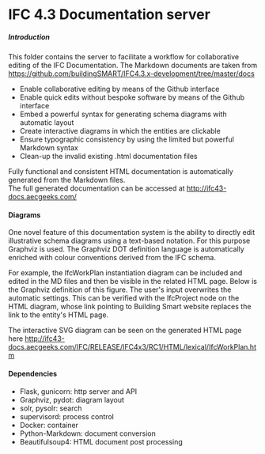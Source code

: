 IFC 4.3 Documentation server
============================

##### Introduction

This folder contains the server to facilitate  a workflow for collaborative editing of the IFC Documentation. 
The Markdown documents are taken from https://github.com/buildingSMART/IFC4.3.x-development/tree/master/docs

- Enable collaborative editing by means of the Github interface
- Enable quick edits without bespoke software by means of the Github interface
- Embed a powerful syntax for generating schema diagrams with automatic layout
- Create interactive diagrams in which the entities are clickable
- Ensure typographic consistency by using the limited but powerful Markdown syntax
- Clean-up the invalid existing .html documentation files

Fully functional and consistent HTML documentation is automatically generated from the Markdown files.  
The full generated documentation can be accessed at http://ifc43-docs.aecgeeks.com/

#### Diagrams

One novel feature of this documentation system is the ability to directly edit
illustrative  schema diagrams using a text-based notation. For this purpose Graphviz is used. 
The Graphviz DOT definition language is automatically enriched with colour conventions derived from the IFC schema.

For example, the IfcWorkPlan instantiation diagram can be included and edited in the MD files and then be visible in the related HTML page.
Below is the Graphviz definition of this figure. The user's input overwrites the automatic settings. This can be verified with 
the IfcProject node on the HTML diagram, whose link pointing to Building Smart website replaces the link to the entity's HTML page. 

The interactive SVG diagram can be seen on the generated HTML page here http://ifc43-docs.aecgeeks.com/IFC/RELEASE/IFC4x3/RC1/HTML/lexical/IfcWorkPlan.htm

#### Dependencies

* Flask, gunicorn: http server and API
* Graphviz, pydot: diagram layout
* solr, pysolr: search
* supervisord: process control
* Docker: container
* Python-Markdown: document conversion
* Beautifulsoup4: HTML document post processing
